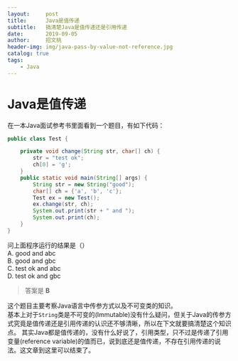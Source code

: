 ```yaml
---
layout:     post
title:      Java是值传递
subtitle:   搞清楚Java是值传递还是引用传递
date:       2019-09-05
author:     招文桃
header-img: img/java-pass-by-value-not-reference.jpg
catalog: true
tags:
    - Java
---
```


# Java是值传递

在一本Java面试参考书里面看到一个题目，有如下代码：
```java
public class Test {

    private void change(String str, char[] ch) {
        str = "test ok";
        ch[0] = 'g';
    }
    public static void main(String[] args) {
        String str = new String("good");
        char[] ch = {'a', 'b', 'c'};
        Test ex = new Test();
        ex.change(str, ch);
        System.out.print(str + " and ");
        System.out.print(ch);
    }
}
```
问上面程序运行的结果是（）  
A. good and abc  
B. good and gbc  
C. test ok and abc  
D. test ok and gbc  <!--more-->
> 答案是 **B**

这个题目主要考察Java语言中传参方式以及不可变类的知识。  
基本上对于`String`类是不可变的(Immutable)没有什么疑问，但关于Java的传参方式究竟是值传递还是引用传递的认识还不够清晰，所以在下文就要搞清楚这个知识点。
其实Java都是值传递的，没有什么好说了，引用类型，只不过是传递了引用变量(reference variable)的值而已，说到底还是值传递，不存在引用传递的说法。这文章到这里可以结束了。
